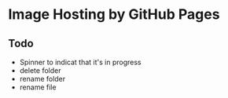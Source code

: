# Image Hosting by GitHub Pages


## Todo

- Spinner to indicat that it's in progress
- delete folder
- rename folder
- rename file
